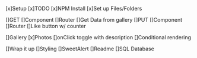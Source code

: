 [x]Setup
    [x]TODO
    [x]NPM Install
    [x]Set up Files/Folders

[]GET
    []Component
    []Router
    []Get Data from gallery
[]PUT
    []Component
    []Router
    []Like button w/ counter

[]Gallery
    [x]Photos
    []onClick toggle with description
        []Conditional rendering

[]Wrap it up
    []Styling
    []SweetAlert
    []Readme
    []SQL Database
